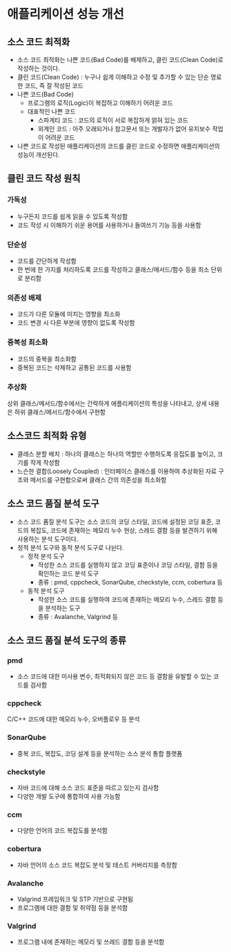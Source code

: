 # 애플리케이션 성능 개선
## 소스 코드 최적화
* 소스 코드 최적화는 나쁜 코드(Bad Code)를 배제하고, 클린 코드(Clean Code)로 작성하는 것이다.
* 클린 코드(Clean Code) : 누구나 쉽게 이해하고 수정 및 추가할 수 있는 단순 명료한 코드, 즉 잘 작성된 코드
* 나쁜 코드(Bad Code)
  * 프로그램의 로직(Logic)이 복잡하고 이해하기 어려운 코드
  * 대표적인 나쁜 코드
    * 스파게티 코드 : 코드의 로직이 서로 복잡하게 얽혀 있는 코드
    * 외계인 코드 : 아주 오래되거나 참고문서 또는 개발자가 없어 유지보수 작업이 어려운 코드
* 나쁜 코드로 작성된 애플리케이션의 코드를 클린 코드로 수정하면 애플리케이션의 성능이 개선된다.

## 클린 코드 작성 원칙
### 가독성
* 누구든지 코드를 쉽게 읽을 수 있도록 작성함
* 코드 작성 시 이해하기 쉬운 용어를 사용하거나 들여쓰기 기능 등을 사용함

### 단순성
* 코드를 간단하게 작성함
* 한 번에 한 가지를 처리하도록 코드를 작성하고 클래스/메서드/함수 등을 최소 단위로 분리함

### 의존성 배제
* 코드가 다른 모듈에 미치는 영향을 최소화
* 코드 변경 시 다른 부분에 영향이 없도록 작성함

### 중복성 최소화
* 코드의 중복을 최소화함
* 중복된 코드는 삭제하고 공통된 코드를 사용함

### 추상화
상위 클래스/메서드/함수에서는 간략하게 애플리케이션의 특성을 나타내고, 상세 내용은 하위 클래스/메서드/함수에서 구현함

## 소스코드 최적화 유형
* 클래스 분할 배치 : 하나의 클래스는 하나의 역할만 수행하도록 응집도를 높이고, 크기를 작게 작성함
* 느슨한 결합(Loosely Coupled) : 인터페이스 클래스를 이용하여 추상화된 자료 구조와 메서드를 구현함으로써 클래스 간의 의존성을 최소화함

## 소스 코드 품질 분석 도구
* 소스 코드 품질 분석 도구는 소스 코드의 코딩 스타일, 코드에 설정된 코딩 표준, 코드의 복잡도, 코드에 존재하는 메모리 누수 현상, 스레드 결함 등을 발견하기 위해 사용하는 분석 도구이다.
* 정적 분석 도구와 동적 분석 도구로 나뉜다.
  * 정적 분석 도구
    * 작성한 소스 코드를 실행하지 않고 코딩 표준이나 코딩 스타일, 결함 등을 확인하는 코드 분석 도구
    * 종류 : pmd, cppcheck, SonarQube, checkstyle, ccm, cobertura 등
  * 동적 분석 도구
    * 작성한 소스 코드를 실행하여 코드에 존재하는 메모리 누수, 스레드 결함 등을 분석하는 도구
    * 종류 : Avalanche, Valgrind 등

## 소스 코드 품질 분석 도구의 종류
### pmd
* 소스 코드에 대한 미사용 변수, 최적화되지 않은 코드 등 결함을 유발할 수 있는 코드를 검사함

### cppcheck
C/C++ 코드에 대한 메모리 누수, 오버플로우 등 분석

### SonarQube
* 중복 코드, 복잡도, 코딩 설계 등을 분석하는 소스 분석 통합 플랫폼

### checkstyle
* 자바 코드에 대해 소스 코드 표준을 따르고 있는지 검사함
* 다양한 개발 도구에 통합하여 사용 가능함

### ccm
* 다양한 언어의 코드 복잡도를 분석함

### cobertura
* 자바 언어의 소스 코드 복잡도 분석 및 테스트 커버리지를 측정함

### Avalanche
* Valgrind 프레임워크 및 STP 기반으로 구현됨
* 프로그램에 대한 결함 및 취약점 등을 분석함

### Valgrind
* 프로그램 내에 존재하는 메모리 및 쓰레드 결함 등을 분석함
